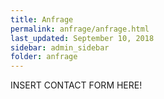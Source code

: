 ```yaml
---
title: Anfrage
permalink: anfrage/anfrage.html
last_updated: September 10, 2018
sidebar: admin_sidebar
folder: anfrage
---
```


INSERT CONTACT FORM HERE!
